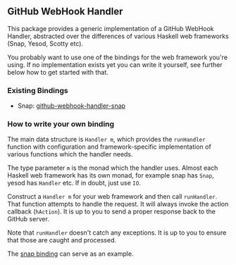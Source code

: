 GitHub WebHook Handler
----------------------

This package provides a generic implementation of a GitHub WebHook Handler,
abstracted over the differences of various Haskell web frameworks (Snap, Yesod,
Scotty etc).

You probably want to use one of the bindings for the web framework you're
using. If no implementation exists yet you can write it yourself, see further
below how to get started with that.


### Existing Bindings

 - Snap: [github-webhook-handler-snap][snap]


### How to write your own binding

The main data structure is `Handler m`, which provides the `runHandler` function
with configuration and framework-specific implementation of various functions
which the handler needs.

The type parameter `m` is the monad which the handler uses. Almost each Haskell
web framework has its own monad, for example snap has `Snap`, yesod has `Handler`
etc. If in doubt, just use `IO`.

Construct a `Handler m` for your web framework and then call `runHandler`. That
function attempts to handle the request. It will always invoke the action
callback (`hAction`). It is up to you to send a proper response back to the
GitHub server.

Note that `runHandler` doesn't catch any exceptions. It is up to you to ensure
that those are caught and processed.

The [snap binding][snap] can serve as an example.


[snap]: https://github.com/wereHamster/github-webhook-handler-snap

